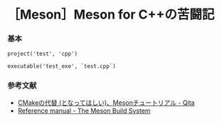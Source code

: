 # ［Meson］Meson for C++の苦闘記

### 基本



```meson
project('test', 'cpp')

executable('test_exe', `test.cpp`)
```

### 参考文献
- [CMakeの代替 (となってほしい)、Mesonチュートリアル - Qita](https://qiita.com/turenar/items/c727834fbf701beb47ef)
- [Reference manual - The Meson Build System](https://mesonbuild.com/Reference-manual.html)